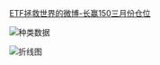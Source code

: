 
[ETF拯救世界的微博-长赢150三月份仓位](https://weibo.com/chinaetfs?is_all=1)


![种类数据](https://raw.githubusercontent.com/l00c00l/Pictures/img/20200328010549.jpg)


![折线图](https://raw.githubusercontent.com/l00c00l/Pictures/img/20200328010550.jpg)

